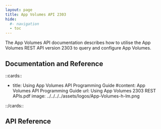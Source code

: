 ```yaml
---
layout: page
title: App Volumes API 2303
hide:
  #- navigation
  - toc
---
```


The App Volumes API documentation describes how to utilise the App Volumes REST API version 2303 to query and configure App Volumes.

## Documentation and Reference

::cards::

- title: Using App Volumes API Programming Guide
  #content: App Volumes API Programming Guide
  url: Using App Volumes 2303 REST APIs.pdf
  image: ../../../../assets/logos/App-Volumes-h-lm.png

::/cards::

## API Reference

<swagger-ui src="swagger.json"/>
